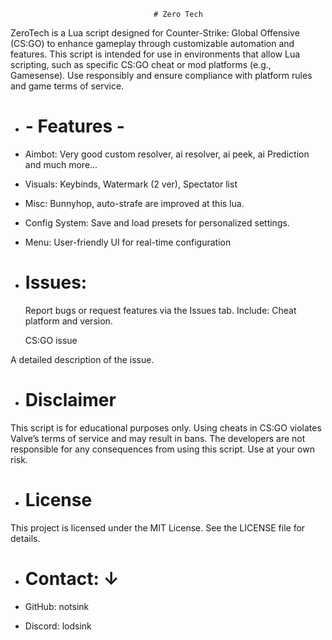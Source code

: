                                     # Zero Tech


ZeroTech is a Lua script designed for Counter-Strike: Global Offensive (CS:GO) to enhance gameplay through customizable automation and features. This script is intended for use in environments that allow Lua scripting, such as specific CS:GO cheat or mod platforms (e.g., Gamesense). Use responsibly and ensure compliance with platform rules and game terms of service.


- # - Features -


- Aimbot: Very good custom resolver, ai resolver, ai peek, ai Prediction and much more...


- Visuals: Keybinds, Watermark (2 ver), Spectator list


- Misc: Bunnyhop, auto-strafe are improved at this lua.



- Config System: Save and load presets for personalized settings.



- Menu: User-friendly UI for real-time configuration


- # Issues:


  Report bugs or request features via the Issues tab. Include: Cheat platform and version.


  CS:GO issue



A detailed description of the issue.


- # Disclaimer


This script is for educational purposes only. Using cheats in CS:GO violates Valve’s terms of service and may result in bans. The developers are not responsible for any consequences from using this script. Use at your own risk.


- # License


This project is licensed under the MIT License. See the LICENSE file for details.



 - # Contact: ↓



- GitHub: notsink
- Discord: lodsink
